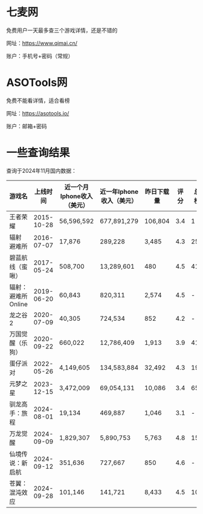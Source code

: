 # 七麦网

免费用户一天最多查三个游戏详情，还是不错的

网址：https://www.qimai.cn/

账户：手机号+密码（常规）

# ASOTools网

免费不能看详情，适合看榜

网址：https://asotools.io/

账户：邮箱+密码

# 一些查询结果

查询于2024年11月国内数据：

| 游戏名             | 上线时间   | 近一个月Iphone收入（美元） | 近一年Iphone收入（美元） | 昨日下载量 | 评分 | 总榜 | 分类榜      |
| ------------------ | ---------- | -------------------------- | ------------------------ | ---------- | ---- | ---- | ----------- |
| 王者荣耀           | 2015-10-28 | 56,596,592                 | 677,891,279              | 106,804    | 3.4  | 1    | 3（动/策）  |
| 辐射 避难所        | 2016-07-07 | 17,876                     | 289,228                  | 3,485      | 4.3  | 251  | 48（策）    |
| 碧蓝航线（蛮啾）   | 2017-05-24 | 508,700                    | 13,289,601               | 480        | 4.5  | 415  | 79（策）    |
| 辐射：避难所Online | 2019-06-20 | 60,843                     | 820,311                  | 2,574      | 4.5  | -    | 94（冒）    |
| 龙之谷2            | 2020-07-09 | 40,305                     | 724,534                  | 852        | 4.2  | -    | 319（角）   |
| 万国觉醒（乐狗）   | 2020-09-22 | 660,022                    | 12,786,409               | 1,913      | 3.9  | 416  | 79（策/角） |
| 蛋仔派对           | 2022-05-26 | 4,149,605                  | 134,583,884              | 32,492     | 4.3  | 19   | 2（家聚）   |
| 元梦之星           | 2023-12-15 | 3,472,009                  | 69,054,131               | 10,086     | 3.4  | 65   | 3（竞速）   |
| 驯龙高手：旅程     | 2024-08-01 | 19,134                     | 469,887                  | 1,046      | 3.1  | -    | 376（模拟） |
| 万龙觉醒           | 2024-09-09 | 1,829,307                  | 5,890,753                | 5,763      | 4.8  | 152  | 30（策）    |
| 仙境传说：新启航   | 2024-09-12 | 351,636                    | 727,667                  | 850        | 4.6  | -    | 347（角）   |
| 苍翼：混沌效应     | 2024-09-28 | 101,146                    | 141,721                  | 8,433      | 4.5  | 102  | 15(角/动)   |

